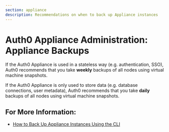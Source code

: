 ```yaml
---
section: appliance
description: Recommendations on when to back up Appliance instances
---
```


# Auth0 Appliance Administration: Appliance Backups

If the Auth0 Appliance is used in a stateless way (e.g. authentication, SSO), Auth0 recommends that you take **weekly** backups of all nodes using virtual machine snapshots.

If the Auth0 Appliance is only used to store data (e.g. database connections, user metadata), Auth0 recommends that you take **daily** backups of all nodes using virtual machine snapshots.

## For More Information:
-  [How to Back Up Appliance Instances Using the CLI](/appliance/cli/backing-up-the-appliance)
